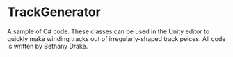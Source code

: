 # TrackGenerator
A sample of C# code.
These classes can be used in the Unity editor to quickly make winding tracks out of irregularly-shaped track peices. 
All code is written by Bethany Drake.
